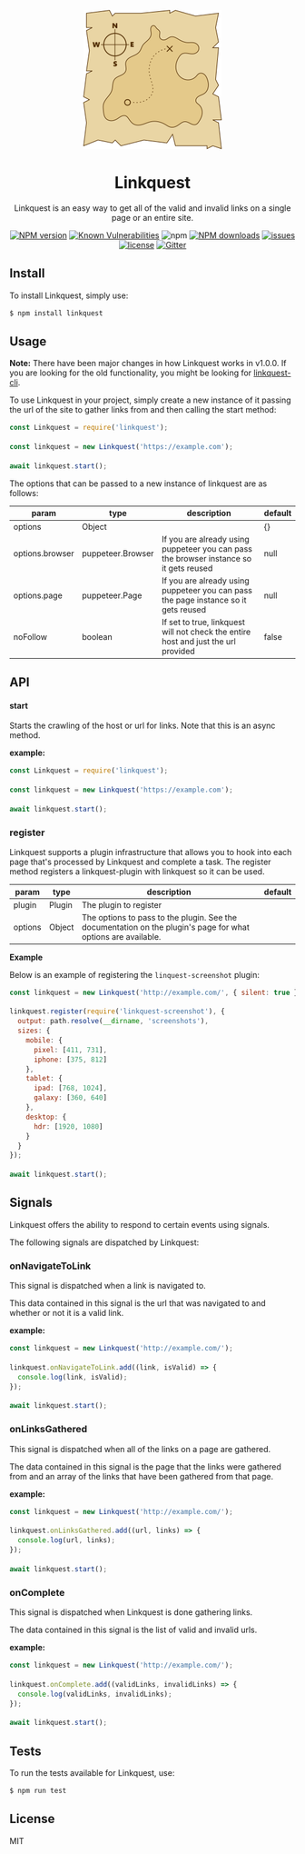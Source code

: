 <p align="center">
  <img width="244" height="245" src="https://github.com/robertcorponoi/graphics/blob/master/linkquest/linkquest-logo.png?raw=true">
</p>

<h1 align="center">Linkquest</h1>

<p align="center">Linkquest is an easy way to get all of the valid and invalid links on a single page or an entire site.</p>

</div>

<div align="center">

  [![NPM version](https://img.shields.io/npm/v/linkquest.svg?style=flat)](https://www.npmjs.com/package/linkquest)
  [![Known Vulnerabilities](https://snyk.io/test/github/robertcorponoi/linkquest/badge.svg)](https://snyk.io/test/github/robertcorponoi/linkquest)
  ![npm](https://img.shields.io/npm/dt/linkquest)
  [![NPM downloads](https://img.shields.io/npm/dm/linkquest.svg?style=flat)](https://www.npmjs.com/package/linkquest)
  <a href="https://badge.fury.io/js/linkquest"><img src="https://img.shields.io/github/issues/robertcorponoi/linkquest.svg" alt="issues" height="18"></a>
  <a href="https://badge.fury.io/js/linkquest"><img src="https://img.shields.io/github/license/robertcorponoi/linkquest.svg" alt="license" height="18"></a>
  [![Gitter](https://badges.gitter.im/gitterHQ/gitter.svg)](https://gitter.im/robertcorponoi)

</div>

## **Install**

To install Linkquest, simply use:

```bash
$ npm install linkquest
```

## Usage

**Note:** There have been major changes in how Linkquest works in v1.0.0. If you are looking for the old functionality, you might be looking for [linkquest-cli](https://github.com/robertcorponoi/linkquest-cli).

To use Linkquest in your project, simply create a new instance of it passing the url of the site to gather links from and then calling the start method:

```js
const Linkquest = require('linkquest');

const linkquest = new Linkquest('https://example.com');

await linkquest.start();
```

The options that can be passed to a new instance of linkquest are as follows:

| param           	| type              	| description                                                                            	| default       	|
|-----------------	|-------------------	|----------------------------------------------------------------------------------------	|---------------	|
| options         	| Object            	|                                                                                        	| {}            	|
| options.browser 	| puppeteer.Browser 	| If you are already using puppeteer you can pass the browser instance so it gets reused 	| null          	|
| options.page    	| puppeteer.Page    	| If you are already using puppeteer you can pass the page instance so it gets reused    	| null          	|
| noFollow        	| boolean           	| If set to true, linkquest will not check the entire host and just the url provided     	| false         	|

## **API**

#### **start**

Starts the crawling of the host or url for links. Note that this is an async method.

**example:**

```js
const Linkquest = require('linkquest');

const linkquest = new Linkquest('https://example.com');

await linkquest.start();
```

### **register**

Linkquest supports a plugin infrastructure that allows you to hook into each page that's processed by Linkquest and complete a task. The register method registers a linkquest-plugin with linkquest so it can be used.

| param   	| type   	| description                                                                                                   	| default 	|
|---------	|--------	|---------------------------------------------------------------------------------------------------------------	|---------	|
| plugin  	| Plugin 	| The plugin to register                                                                                        	|         	|
| options 	| Object 	| The options to pass to the plugin. See the documentation on the plugin's page for what options are available. 	|         	|

**Example**

Below is an example of registering the `linquest-screenshot` plugin:

```js
const linkquest = new Linkquest('http://example.com/', { silent: true });

linkquest.register(require('linkquest-screenshot'), {
  output: path.resolve(__dirname, 'screenshots'),
  sizes: {
    mobile: {
      pixel: [411, 731],
      iphone: [375, 812]
    },
    tablet: {
      ipad: [768, 1024],
      galaxy: [360, 640]
    },
    desktop: {
      hdr: [1920, 1080]
    }
  }
});

await linkquest.start();
```

## **Signals**

Linkquest offers the ability to respond to certain events using signals.

The following signals are dispatched by Linkquest:

### **onNavigateToLink**

This signal is dispatched when a link is navigated to.

This data contained in this signal is the url that was navigated to and whether or not it is a valid link.

**example:**

```js
const linkquest = new Linkquest('http://example.com/');

linkquest.onNavigateToLink.add((link, isValid) => {
  console.log(link, isValid);
});

await linkquest.start();
```

### **onLinksGathered**

This signal is dispatched when all of the links on a page are gathered.

The data contained in this signal is the page that the links were gathered from and an array of the links that have been gathered from that page.

**example:**

```js
const linkquest = new Linkquest('http://example.com/');

linkquest.onLinksGathered.add((url, links) => {
  console.log(url, links);
});

await linkquest.start();
```

### **onComplete**

This signal is dispatched when Linkquest is done gathering links.

The data contained in this signal is the list of valid and invalid urls.

**example:**

```js
const linkquest = new Linkquest('http://example.com/');

linkquest.onComplete.add((validLinks, invalidLinks) => {
  console.log(validLinks, invalidLinks);
});

await linkquest.start();
```

## **Tests**

To run the tests available for Linkquest, use:

```bash
$ npm run test
```

## **License**

MIT